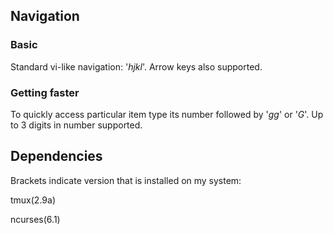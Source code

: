 ## Navigation
### Basic
Standard vi-like navigation: '*hjkl*'. Arrow keys also supported.
### Getting faster
To quickly access particular item type its number followed by '*gg*' or '*G*'.
Up to 3 digits in number supported.

## Dependencies
Brackets indicate version that is installed on my system:

tmux(2.9a)

ncurses(6.1)
